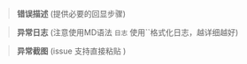 >  **错误描述** (提供必要的回显步骤)
 
       
         
>  **异常日志** (注意使用MD语法 `日志` 使用``格式化日志，越详细越好)  

       
>  **异常截图** (issue 支持直接粘贴 )
